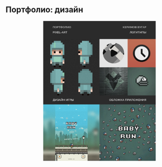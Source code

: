## Портфолио: дизайн

<div align="center" width="100%" background="#2b2b2b">
    <img width="60%" src="/images/portfolio.png" />
</div>
